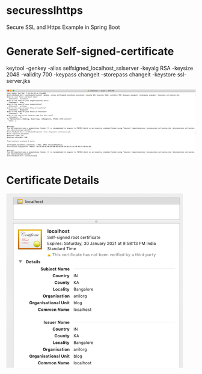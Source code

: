 # securesslhttps
Secure SSL and Https Example in Spring Boot
# Generate Self-signed-certificate
keytool -genkey -alias selfsigned_localhost_sslserver -keyalg RSA -keysize 2048 -validity 700 -keypass changeit -storepass changeit -keystore ssl-server.jks

![alt tag](https://github.com/sendkumaranil/securesslhttps/blob/master/Screenshot%202019-03-02%20at%2010.02.04%20PM.png)

# Certificate Details
![alt tag](https://github.com/sendkumaranil/securesslhttps/blob/master/Screenshot%202019-03-02%20at%2011.57.54%20PM.png)
